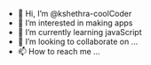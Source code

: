 - 👋 Hi, I’m @kshethra-coolCoder
- 👀 I’m interested in making apps
- 🌱 I’m currently learning javaScript
- 💞️ I’m looking to collaborate on ...
- 📫 How to reach me ...

<!---
kshethra-coolCoder/kshethra-coolCoder is a ✨ special ✨ repository because its `README.md` (this file) appears on your GitHub profile.
You can click the Preview link to take a look at your changes.
--->
